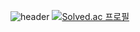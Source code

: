 ![header](https://capsule-render.vercel.app/api?type=wave&color=auto&height=200&section=header&text=KimJoonHyung&fontSize=90)
[![Solved.ac
프로필](http://mazassumnida.wtf/api/v2/generate_badge?boj=a2456542)](https://solved.ac/a2456542)
